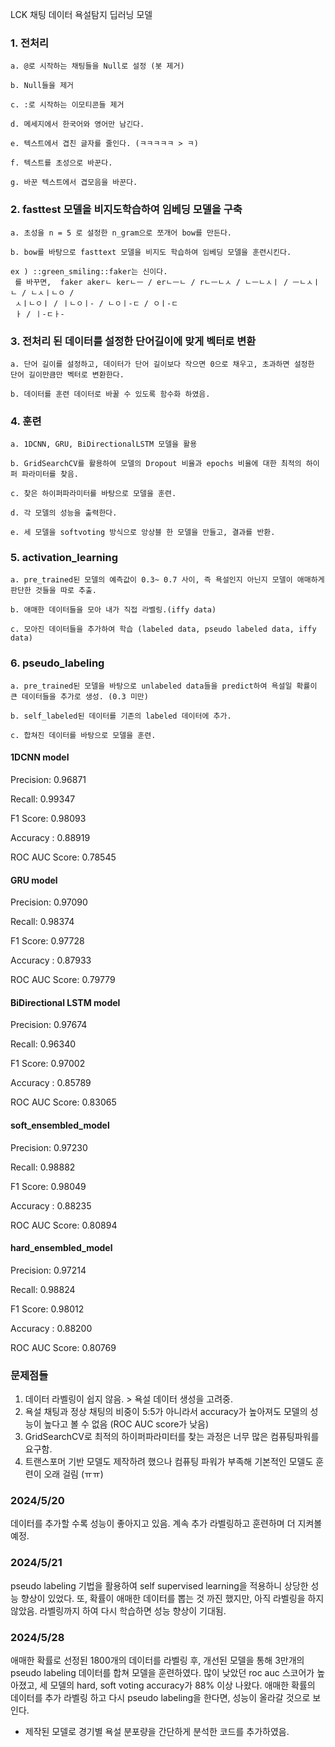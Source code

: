 LCK 채팅 데이터 욕설탐지 딥러닝 모델

### 1. 전처리

    a. @로 시작하는 채팅들을 Null로 설정 (봇 제거)
   
    b. Null들을 제거
   
    c. :로 시작하는 이모티콘들 제거
   
    d. 메세지에서 한국어와 영어만 남긴다.
   
    e. 텍스트에서 겹친 글자를 줄인다. (ㅋㅋㅋㅋㅋ > ㅋ)
   
    f. 텍스트를 초성으로 바꾼다.
   
    g. 바꾼 텍스트에서 겹모음을 바꾼다.
    
### 2. fasttest 모델을 비지도학습하여 임베딩 모델을 구축

    a. 초성을 n = 5 로 설정한 n_gram으로 쪼개어 bow를 만든다.
    
    b. bow를 바탕으로 fasttext 모델을 비지도 학습하여 임베딩 모델을 훈련시킨다. 
    
    ex ) ::green_smiling::faker는 신이다. 
     를 바꾸면,  faker akerㄴ kerㄴㅡ / erㄴㅡㄴ / rㄴㅡㄴㅅ / ㄴㅡㄴㅅㅣ / ㅡㄴㅅㅣㄴ / ㄴㅅㅣㄴㅇ /
     ㅅㅣㄴㅇㅣ / ㅣㄴㅇㅣ- / ㄴㅇㅣ-ㄷ / ㅇㅣ-ㄷ
     ㅏ / ㅣ-ㄷㅏ-
### 3. 전처리 된 데이터를 설정한 단어길이에 맞게 벡터로 변환

    a. 단어 길이를 설정하고, 데이터가 단어 길이보다 작으면 0으로 채우고, 초과하면 설정한 단어 길이만큼만 벡터로 변환한다.
    
    b. 데이터를 훈련 데이터로 바꿀 수 있도록 함수화 하였음.
    
### 4. 훈련

    a. 1DCNN, GRU, BiDirectionalLSTM 모델을 활용
    
    b. GridSearchCV를 활용하여 모델의 Dropout 비율과 epochs 비율에 대한 최적의 하이퍼 파라미터를 찾음.
    
    c. 찾은 하이퍼파라미터를 바탕으로 모델을 훈련.
    
    d. 각 모델의 성능을 출력한다.
    
    e. 세 모델을 softvoting 방식으로 앙상블 한 모델을 만들고, 결과를 반환.

### 5. activation_learning

    a. pre_trained된 모델의 예측값이 0.3~ 0.7 사이, 즉 욕설인지 아닌지 모델이 애매하게 판단한 것들을 따로 추출.

    b. 애매한 데이터들을 모아 내가 직접 라벨링.(iffy data)

    c. 모아진 데이터들을 추가하여 학습 (labeled data, pseudo labeled data, iffy data)
    
### 6. pseudo_labeling

    a. pre_trained된 모델을 바탕으로 unlabeled data들을 predict하여 욕설일 확률이 큰 데이터들을 추가로 생성. (0.3 미만)

    b. self_labeled된 데이터를 기존의 labeled 데이터에 추가.

    c. 합쳐진 데이터를 바탕으로 모델을 훈련.

    
#### 1DCNN model
Precision: 0.96871

Recall: 0.99347

F1 Score: 0.98093

Accuracy : 0.88919

ROC AUC Score: 0.78545


#### GRU model
Precision: 0.97090

Recall: 0.98374

F1 Score: 0.97728

Accuracy : 0.87933

ROC AUC Score: 0.79779

#### BiDirectional LSTM model
Precision: 0.97674

Recall: 0.96340

F1 Score: 0.97002

Accuracy : 0.85789

ROC AUC Score: 0.83065


#### soft_ensembled_model
Precision: 0.97230

Recall: 0.98882

F1 Score: 0.98049

Accuracy : 0.88235

ROC AUC Score: 0.80894

#### hard_ensembled_model
Precision: 0.97214

Recall: 0.98824

F1 Score: 0.98012

Accuracy : 0.88200

ROC AUC Score: 0.80769

### 문제점들
1. 데이터 라벨링이 쉽지 않음. > 욕설 데이터 생성을 고려중.
2. 욕설 채팅과 정상 채팅의 비중이 5:5가 아니라서 accuracy가 높아져도 모델의 성능이 높다고 볼 수 없음 (ROC AUC score가 낮음)
3. GridSearchCV로 최적의 하이퍼파라미터를 찾는 과정은 너무 많은 컴퓨팅파워를 요구함.
4. 트랜스포머 기반 모델도 제작하려 했으나 컴퓨팅 파워가 부족해 기본적인 모델도 훈련이 오래 걸림 (ㅠㅠ)

### 2024/5/20
데이터를 추가할 수록 성능이 좋아지고 있음. 계속 추가 라벨링하고 훈련하며 더 지켜볼 예정.

### 2024/5/21
pseudo labeling 기법을 활용하여 self supervised learning을 적용하니 상당한 성능 향상이 있었다.
또, 확률이 애매한 데이터를 뽑는 것 까진 했지만, 아직 라벨링을 하지 않았음.
라벨링까지 하여 다시 학습하면 성능 향상이 기대됨.

### 2024/5/28
애매한 확률로 선정된 1800개의 데이터를 라벨링 후, 
개선된 모델을 통해 3만개의 pseudo labeling 데이터를 합쳐 모델을 훈련하였다.
많이 낮았던 roc auc 스코어가 높아졌고, 세 모델의 hard, soft voting accuracy가 88% 이상 나왔다.
애매한 확률의 데이터를 추가 라벨링 하고 다시 pseudo labeling을 한다면, 성능이 올라갈 것으로 보인다.

* 제작된 모델로 경기별 욕설 분포량을 간단하게 분석한 코드를 추가하였음.
